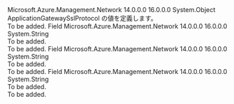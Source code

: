 <Type Name="ApplicationGatewaySslProtocol" FullName="Microsoft.Azure.Management.Network.Models.ApplicationGatewaySslProtocol">
  <TypeSignature Language="C#" Value="public static class ApplicationGatewaySslProtocol" />
  <TypeSignature Language="ILAsm" Value=".class public auto ansi abstract sealed beforefieldinit ApplicationGatewaySslProtocol extends System.Object" />
  <TypeSignature Language="DocId" Value="T:Microsoft.Azure.Management.Network.Models.ApplicationGatewaySslProtocol" />
  <TypeSignature Language="VB.NET" Value="Public Class ApplicationGatewaySslProtocol" />
  <TypeSignature Language="F#" Value="type ApplicationGatewaySslProtocol = class" />
  <AssemblyInfo>
    <AssemblyName>Microsoft.Azure.Management.Network</AssemblyName>
    <AssemblyVersion>14.0.0.0</AssemblyVersion>
    <AssemblyVersion>16.0.0.0</AssemblyVersion>
  </AssemblyInfo>
  <Base>
    <BaseTypeName>System.Object</BaseTypeName>
  </Base>
  <Interfaces />
  <Docs>
    <summary>
            ApplicationGatewaySslProtocol の値を定義します。
            </summary>
    <remarks>To be added.</remarks>
  </Docs>
  <Members>
    <Member MemberName="TLSv10">
      <MemberSignature Language="C#" Value="public const string TLSv10;" />
      <MemberSignature Language="ILAsm" Value=".field public static literal string TLSv10" />
      <MemberSignature Language="DocId" Value="F:Microsoft.Azure.Management.Network.Models.ApplicationGatewaySslProtocol.TLSv10" />
      <MemberSignature Language="VB.NET" Value="Public Const TLSv10 As String " />
      <MemberSignature Language="F#" Value="val mutable TLSv10 : string" Usage="Microsoft.Azure.Management.Network.Models.ApplicationGatewaySslProtocol.TLSv10" />
      <MemberType>Field</MemberType>
      <AssemblyInfo>
        <AssemblyName>Microsoft.Azure.Management.Network</AssemblyName>
        <AssemblyVersion>14.0.0.0</AssemblyVersion>
        <AssemblyVersion>16.0.0.0</AssemblyVersion>
      </AssemblyInfo>
      <ReturnValue>
        <ReturnType>System.String</ReturnType>
      </ReturnValue>
      <Docs>
        <summary>To be added.</summary>
        <remarks>To be added.</remarks>
      </Docs>
    </Member>
    <Member MemberName="TLSv11">
      <MemberSignature Language="C#" Value="public const string TLSv11;" />
      <MemberSignature Language="ILAsm" Value=".field public static literal string TLSv11" />
      <MemberSignature Language="DocId" Value="F:Microsoft.Azure.Management.Network.Models.ApplicationGatewaySslProtocol.TLSv11" />
      <MemberSignature Language="VB.NET" Value="Public Const TLSv11 As String " />
      <MemberSignature Language="F#" Value="val mutable TLSv11 : string" Usage="Microsoft.Azure.Management.Network.Models.ApplicationGatewaySslProtocol.TLSv11" />
      <MemberType>Field</MemberType>
      <AssemblyInfo>
        <AssemblyName>Microsoft.Azure.Management.Network</AssemblyName>
        <AssemblyVersion>14.0.0.0</AssemblyVersion>
        <AssemblyVersion>16.0.0.0</AssemblyVersion>
      </AssemblyInfo>
      <ReturnValue>
        <ReturnType>System.String</ReturnType>
      </ReturnValue>
      <Docs>
        <summary>To be added.</summary>
        <remarks>To be added.</remarks>
      </Docs>
    </Member>
    <Member MemberName="TLSv12">
      <MemberSignature Language="C#" Value="public const string TLSv12;" />
      <MemberSignature Language="ILAsm" Value=".field public static literal string TLSv12" />
      <MemberSignature Language="DocId" Value="F:Microsoft.Azure.Management.Network.Models.ApplicationGatewaySslProtocol.TLSv12" />
      <MemberSignature Language="VB.NET" Value="Public Const TLSv12 As String " />
      <MemberSignature Language="F#" Value="val mutable TLSv12 : string" Usage="Microsoft.Azure.Management.Network.Models.ApplicationGatewaySslProtocol.TLSv12" />
      <MemberType>Field</MemberType>
      <AssemblyInfo>
        <AssemblyName>Microsoft.Azure.Management.Network</AssemblyName>
        <AssemblyVersion>14.0.0.0</AssemblyVersion>
        <AssemblyVersion>16.0.0.0</AssemblyVersion>
      </AssemblyInfo>
      <ReturnValue>
        <ReturnType>System.String</ReturnType>
      </ReturnValue>
      <Docs>
        <summary>To be added.</summary>
        <remarks>To be added.</remarks>
      </Docs>
    </Member>
  </Members>
</Type>